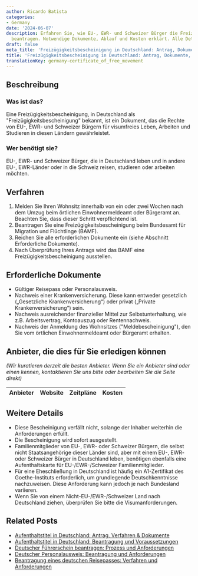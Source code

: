 ```yaml
---
author: Ricardo Batista
categories:
- Germany
date: '2024-06-07'
description: Erfahren Sie, wie EU-, EWR- und Schweizer Bürger die Freizügigkeitsbescheinigung
  beantragen. Notwendige Dokumente, Ablauf und Kosten erklärt. Alle Details hier.
draft: false
meta_title: 'Freizügigkeitsbescheinigung in Deutschland: Antrag, Dokumente, Kosten'
title: 'Freizügigkeitsbescheinigung in Deutschland: Antrag, Dokumente, Kosten'
translationKey: germany-certificate_of_free_movement
---
```



## Beschreibung
### Was ist das?
Eine Freizügigkeitsbescheinigung, in Deutschland als "Freizügigkeitsbescheinigung" bekannt, ist ein Dokument, das die Rechte von EU-, EWR- und Schweizer Bürgern für visumfreies Leben, Arbeiten und Studieren in diesen Ländern gewährleistet.
### Wer benötigt sie?
EU-, EWR- und Schweizer Bürger, die in Deutschland leben und in andere EU-, EWR-Länder oder in die Schweiz reisen, studieren oder arbeiten möchten.

## Verfahren
1. Melden Sie Ihren Wohnsitz innerhalb von ein oder zwei Wochen nach dem Umzug beim örtlichen Einwohnermeldeamt oder Bürgeramt an. Beachten Sie, dass dieser Schritt verpflichtend ist.
2. Beantragen Sie eine Freizügigkeitsbescheinigung beim Bundesamt für Migration und Flüchtlinge (BAMF).
3. Reichen Sie alle erforderlichen Dokumente ein (siehe Abschnitt Erforderliche Dokumente).
4. Nach Überprüfung Ihres Antrags wird das BAMF eine Freizügigkeitsbescheinigung ausstellen.

## Erforderliche Dokumente
- Gültiger Reisepass oder Personalausweis.
- Nachweis einer Krankenversicherung. Diese kann entweder gesetzlich („Gesetzliche Krankenversicherung“) oder privat („Private Krankenversicherung“) sein.
- Nachweis ausreichender finanzieller Mittel zur Selbstunterhaltung, wie z.B. Arbeitsvertrag, Kontoauszug oder Rentennachweis.
- Nachweis der Anmeldung des Wohnsitzes ("Meldebescheinigung"), den Sie vom örtlichen Einwohnermeldeamt oder Bürgeramt erhalten.

## Anbieter, die dies für Sie erledigen können

_(Wir kuratieren derzeit die besten Anbieter. Wenn Sie ein Anbieter sind oder einen kennen, kontaktieren Sie uns bitte oder bearbeiten Sie die Seite direkt)_

| Anbieter | Website | Zeitpläne | Kosten |
| --------------- | --------------- | :-------------: | :-------------: |

## Weitere Details
- Diese Bescheinigung verfällt nicht, solange der Inhaber weiterhin die Anforderungen erfüllt.
- Die Bescheinigung wird sofort ausgestellt.
- Familienmitglieder von EU-, EWR- oder Schweizer Bürgern, die selbst nicht Staatsangehörige dieser Länder sind, aber mit einem EU-, EWR- oder Schweizer Bürger in Deutschland leben, benötigen ebenfalls eine Aufenthaltskarte für EU-/EWR-/Schweizer Familienmitglieder.
- Für eine Eheschließung in Deutschland ist häufig ein A1-Zertifikat des Goethe-Instituts erforderlich, um grundlegende Deutschkenntnisse nachzuweisen. Diese Anforderung kann jedoch je nach Bundesland variieren.
- Wenn Sie von einem Nicht-EU-/EWR-/Schweizer Land nach Deutschland ziehen, überprüfen Sie bitte die Visumanforderungen.


## Related Posts

- [Aufenthaltstitel in Deutschland: Antrag, Verfahren & Dokumente](https://tramitit.com/de/guides/germany/beantragung_eines_aufenthaltstitels/)
- [Aufenthaltstitel in Deutschland: Beantragung und Voraussetzungen](https://tramitit.com/de/guides/germany/aufenthaltserlaubnis_beantragen/)
- [Deutscher Führerschein beantragen: Prozess und Anforderungen](https://tramitit.com/de/guides/germany/beantragung_eines_fuhrerscheins/)
- [Deutscher Personalausweis: Beantragung und Anforderungen](https://tramitit.com/de/guides/germany/beantragung_eines_personalausweises/)
- [Beantragung eines deutschen Reisepasses: Verfahren und Anforderungen](https://tramitit.com/de/guides/germany/beantragung_eines_reisepasses/)